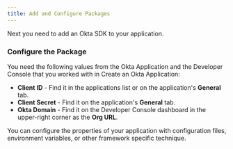 ```yaml
---
title: Add and Configure Packages
---
```

Next you need to add an Okta SDK to your application.

<StackSelector snippet="addconfigpkg"/>

### Configure the Package

You need the following values from the Okta Application and the Developer Console that you worked with in <GuideLink link="../create-okta-application">Create an Okta Application</GuideLink>:

* **Client ID** - Find it in the applications list or on the application's **General** tab.
* **Client Secret** - Find it on the application's **General** tab.
* **Okta Domain** - Find it on the Developer Console dashboard in the upper-right corner as the **Org URL**. 

You can configure the properties of your application with configuration files, environment variables, or other framework specific technique. 

<StackSelector snippet="configmid"/>

<NextSectionLink/>

